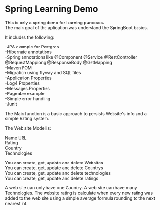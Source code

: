 # Spring Learning Demo

This is only a spring demo for learning purposes.   
The main goal of the aplication was understand the SpringBoot basics.  

It includes the following:    

-JPA example for Postgres  
-Hibernate annotations   
-Spring annotations like @Component @Service @RestController @RequestMappiong @ResponseBody @GetMapping  
-Maven POM   
-Migration using flyway and SQL files  
-Application Properties  
-Log4 Properties  
-Messages.Properties  
-Pageable example  
-Simple error handling  
-Junit  

The Main function is a basic approach to persists Website's info and a simple Rating system.  

The Web site Model is:

Name 
URL  
Rating  
Country  
Technologies  

You can create, get, update  and delete Websites  
You can create, get, update  and delete Countrys  
You can create, get, update  and delete technologies  
You can create, get, update  and delete ratings  

A web site can only have one Country. 
A web site can have many Technologies.
The website rating is calculate when every new rating was added to the web site using a simple average formula rounding to the next nearest int.


